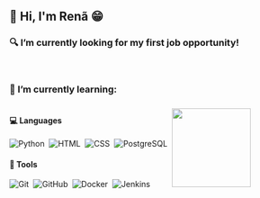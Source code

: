 <h2> 👋 Hi, I'm Renã 😁 </h2>

<h3> 🔍 I’m currently looking for my first job opportunity! </h3>

<br>
 
<h3> 🌱 I’m currently learning: </h3>
  
<div style="display: inline-block">

<h4> 💻 Languages </h4>

![Python](https://img.shields.io/badge/-Python-05122A?style=flat&logo=python)&nbsp;
![HTML](https://img.shields.io/badge/-HTML-05122A?style=flat&logo=HTML5)&nbsp;
![CSS](https://img.shields.io/badge/-CSS-05122A?style=flat&logo=CSS3&logoColor=1572B6)&nbsp;
![PostgreSQL](https://img.shields.io/badge/-PostgreSQL-05122A?style=flat&logo=postgresql)&nbsp;

<h4> 🔧 Tools </h4>

![Git](https://img.shields.io/badge/-Git-05122A?style=flat&logo=git)&nbsp;
![GitHub](https://img.shields.io/badge/-GitHub-05122A?style=flat&logo=github)&nbsp;
![Docker](https://img.shields.io/badge/-Docker-05122A?style=flat&logo=docker)&nbsp;
![Jenkins](https://img.shields.io/badge/-Jenkins-05122A?style=flat&logo=jenkins)&nbsp;
 
</div>

<div style="display: inline-block">
  <a href="https://github.com/renabiaobock">
  <img height="140rem" src="https://github-readme-stats.vercel.app/api/top-langs/?username=renabiaobock&layout=compact&langs_count=7&theme=dark"/>
</div>
